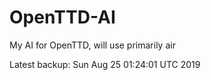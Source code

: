 # OpenTTD-AI
My AI for OpenTTD, will use primarily air

Latest backup: Sun Aug 25 01:24:01 UTC 2019
